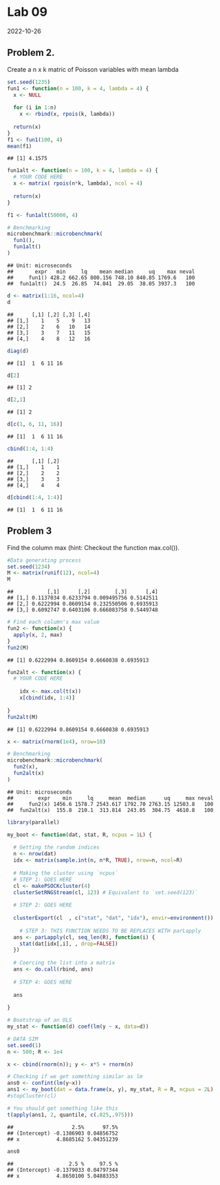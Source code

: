 Lab 09
================
2022-10-26

## Problem 2.

Create a n x k matric of Poisson variables with mean lambda

``` r
set.seed(1235)
fun1 <- function(n = 100, k = 4, lambda = 4) {
  x <- NULL
  
  for (i in 1:n)
    x <- rbind(x, rpois(k, lambda))
  
  return(x)
}
f1 <- fun1(100, 4)
mean(f1)
```

    ## [1] 4.1575

``` r
fun1alt <- function(n = 100, k = 4, lambda = 4) {
  # YOUR CODE HERE
  x <- matrix( rpois(n*k, lambda), ncol = 4)
  
  return(x)
}

f1 <- fun1alt(50000, 4)

# Benchmarking
microbenchmark::microbenchmark(
  fun1(),
  fun1alt()
)
```

    ## Unit: microseconds
    ##       expr   min     lq    mean median     uq    max neval
    ##     fun1() 428.2 662.65 800.156 748.10 840.85 1769.6   100
    ##  fun1alt()  24.5  26.85  74.041  29.05  38.05 3937.3   100

``` r
d <- matrix(1:16, ncol=4)
d
```

    ##      [,1] [,2] [,3] [,4]
    ## [1,]    1    5    9   13
    ## [2,]    2    6   10   14
    ## [3,]    3    7   11   15
    ## [4,]    4    8   12   16

``` r
diag(d)
```

    ## [1]  1  6 11 16

``` r
d[2]
```

    ## [1] 2

``` r
d[2,1]
```

    ## [1] 2

``` r
d[c(1, 6, 11, 16)]
```

    ## [1]  1  6 11 16

``` r
cbind(1:4, 1:4)
```

    ##      [,1] [,2]
    ## [1,]    1    1
    ## [2,]    2    2
    ## [3,]    3    3
    ## [4,]    4    4

``` r
d[cbind(1:4, 1:4)]
```

    ## [1]  1  6 11 16

## Problem 3

Find the column max (hint: Checkout the function max.col()).

``` r
#Data generating process
set.seed(1234)
M <- matrix(runif(12), ncol=4)
M
```

    ##           [,1]      [,2]        [,3]      [,4]
    ## [1,] 0.1137034 0.6233794 0.009495756 0.5142511
    ## [2,] 0.6222994 0.8609154 0.232550506 0.6935913
    ## [3,] 0.6092747 0.6403106 0.666083758 0.5449748

``` r
# Find each column's max value
fun2 <- function(x) {
  apply(x, 2, max)
}
fun2(M)
```

    ## [1] 0.6222994 0.8609154 0.6660838 0.6935913

``` r
fun2alt <- function(x) {
  # YOUR CODE HERE
    
    idx <- max.col(t(x))
    x[cbind(idx, 1:4)]
  
}
fun2alt(M)
```

    ## [1] 0.6222994 0.8609154 0.6660838 0.6935913

``` r
x <- matrix(rnorm(1e4), nrow=10)

# Benchmarking
microbenchmark::microbenchmark(
  fun2(x),
  fun2alt(x)
)
```

    ## Unit: microseconds
    ##        expr    min     lq     mean  median      uq     max neval
    ##     fun2(x) 1456.6 1578.7 2543.617 1792.70 2763.15 12503.8   100
    ##  fun2alt(x)  155.8  210.1  313.814  243.05  304.75  4610.8   100

``` r
library(parallel)

my_boot <- function(dat, stat, R, ncpus = 1L) {
  
  # Getting the random indices
  n <- nrow(dat)
  idx <- matrix(sample.int(n, n*R, TRUE), nrow=n, ncol=R)
 
  # Making the cluster using `ncpus`
  # STEP 1: GOES HERE
  cl <- makePSOCKcluster(4)   
  clusterSetRNGStream(cl, 123) # Equivalent to `set.seed(123)`
  
  # STEP 2: GOES HERE
  
  clusterExport(cl  , c("stat", "dat", "idx"), envir=environment())
  
    # STEP 3: THIS FUNCTION NEEDS TO BE REPLACES WITH parLapply
  ans <- parLapply(cl, seq_len(R), function(i) {
    stat(dat[idx[,i], , drop=FALSE])
  })
  
  # Coercing the list into a matrix
  ans <- do.call(rbind, ans)
  
  # STEP 4: GOES HERE
  
  ans
  
}
```

``` r
# Bootstrap of an OLS
my_stat <- function(d) coef(lm(y ~ x, data=d))

# DATA SIM
set.seed(1)
n <- 500; R <- 1e4

x <- cbind(rnorm(n)); y <- x*5 + rnorm(n)

# Checking if we get something similar as lm
ans0 <- confint(lm(y~x))
ans1 <- my_boot(dat = data.frame(x, y), my_stat, R = R, ncpus = 2L)
#stopCluster(cl)

# You should get something like this
t(apply(ans1, 2, quantile, c(.025,.975)))
```

    ##                   2.5%      97.5%
    ## (Intercept) -0.1386903 0.04856752
    ## x            4.8685162 5.04351239

``` r
ans0
```

    ##                  2.5 %     97.5 %
    ## (Intercept) -0.1379033 0.04797344
    ## x            4.8650100 5.04883353
